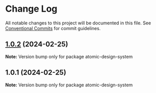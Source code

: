 # Change Log

All notable changes to this project will be documented in this file.
See [Conventional Commits](https://conventionalcommits.org) for commit guidelines.

## [1.0.2](https://github.com/altynali/atomic-design-system/compare/v1.0.1...v1.0.2) (2024-02-25)

**Note:** Version bump only for package atomic-design-system





## 1.0.1 (2024-02-25)

**Note:** Version bump only for package atomic-design-system
